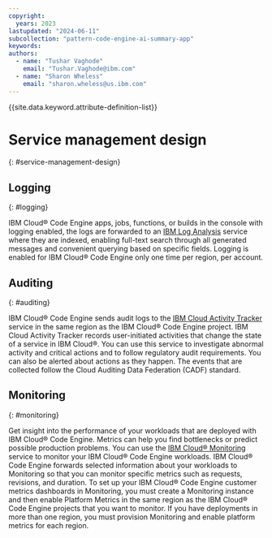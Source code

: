 ```yaml
---
copyright:
  years: 2023
lastupdated: "2024-06-11"
subcollection: "pattern-code-engine-ai-summary-app"
keywords:
authors:
  - name: "Tushar Vaghode"
    email: "Tushar.Vaghode@ibm.com"
  - name: "Sharon Wheless"
    email: "sharon.wheless@us.ibm.com"
---
```


{{site.data.keyword.attribute-definition-list}}

# Service management design
{: #service-management-design}

## **Logging**
{: #logging}

IBM Cloud® Code Engine apps, jobs, functions, or builds in the console with logging enabled, the logs are forwarded to an [IBM Log Analysis](https://cloud.ibm.com/docs/log-analysis?topic=log-analysis-getting-started) service where they are indexed, enabling full-text search through all generated messages and convenient querying based on specific fields. Logging is enabled for IBM Cloud® Code Engine only one time per region, per account.


## **Auditing**
{: #auditing}

IBM Cloud® Code Engine sends audit logs to the [IBM Cloud Activity Tracker](https://cloud.ibm.com/docs/activity-tracker?topic=activity-tracker-getting-started) service in the same region as the IBM Cloud® Code Engine project. IBM Cloud Activity Tracker records user-initiated activities that change the state of a service in IBM Cloud®. You can use this service to investigate abnormal activity and critical actions and to follow regulatory audit requirements. You can also be alerted about actions as they happen. The events that are collected follow the Cloud Auditing Data Federation (CADF) standard.


## **Monitoring**
{: #monitoring}

Get insight into the performance of your workloads that are deployed with IBM Cloud® Code Engine. Metrics can help you find bottlenecks or predict possible production problems. You can use the [IBM Cloud® Monitoring](https://cloud.ibm.com/docs/monitoring?topic=monitoring-getting-started) service to monitor your IBM Cloud® Code Engine workloads. IBM Cloud® Code Engine forwards selected information about your workloads to Monitoring so that you can monitor specific metrics such as requests, revisions, and duration. To set up your IBM Cloud® Code Engine customer metrics dashboards in Monitoring, you must create a Monitoring instance and then enable Platform Metrics in the same region as the IBM Cloud® Code Engine projects that you want to monitor. If you have deployments in more than one region, you must provision Monitoring and enable platform metrics for each region.
